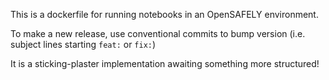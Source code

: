 This is a dockerfile for running notebooks in an OpenSAFELY
environment.


To make a new release, use conventional commits to bump version
(i.e. subject lines starting `feat:` or `fix:`)

It is a sticking-plaster implementation awaiting something more
structured!

